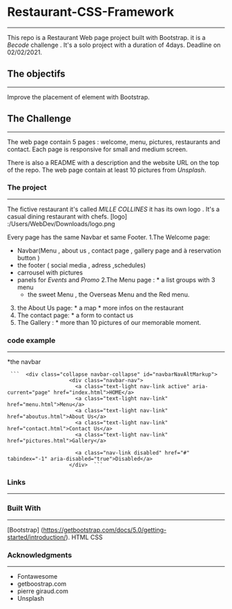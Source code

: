 



# Restaurant-CSS-Framework
----------------------------

This repo is a Restaurant Web page project built with Bootstrap. it is a *Becode* challenge .
It's a solo project with a duration of 4days. Deadline on 02/02/2021.

## The objectifs
-----------------

Improve the placement of element with Bootstrap.


## The Challenge  
------------------
The web page contain 5 pages : welcome, menu, pictures, restaurants and contact.
Each page is responsive for small and medium screen.

There is also a README with a description and the website URL on the top of the repo.
The web page contain at least 10 pictures from *Unsplash*.

### The project
----------------

The fictive restaurant it's called *MILLE COLLINES* it has its own logo . It's a casual dining restaurant with chefs.
[logo] :/Users/WebDev/Downloads/logo.png

Every page has the same Navbar et same Footer.
  1.The Welcome page:
   * Navbar(Menu , about us , contact page , gallery page and à reservation button )
   * the footer ( social media , adress ,schedules) 
   * carrousel with pictures
   * panels for *Events* and *Promo*
  2.The Menu page :
    * a list groups with 3 menu 
      * the sweet Menu , the Overseas Menu and the Red menu.
  3. the About Us page:
    * a map 
    * more infos on the restaurant 
  4. The contact page:
    * a form to contact us 
  5. The Gallery :
    * more than 10 pictures of our memorable moment.
    
    
 ### code example
 ---
 *the navbar
  
  
     ```  <div class="collapse navbar-collapse" id="navbarNavAltMarkup">
                        <div class="navbar-nav">
                          <a class="text-light nav-link active" aria-current="page" href="index.html">HOME</a>
                          <a class="text-light nav-link" href="menu.html">Menu</a>
                          <a class="text-light nav-link" href="aboutus.html">About Us</a>
                          <a class="text-light nav-link" href="contact.html">Contact Us</a>
                          <a class="text-light nav-link" href="pictures.html">Gallery</a>
                
                          <a class="nav-link disabled" href="#" tabindex="-1" aria-disabled="true">Disabled</a>
                        </div>  ```
      

### Links
---





### Built With 
---------------

[Bootstrap] (https://getbootstrap.com/docs/5.0/getting-started/introduction/).
HTML
CSS 

### Acknowledgments
---------------------
* Fontawesome
* getboostrap.com 
* pierre giraud.com 
* Unsplash 








